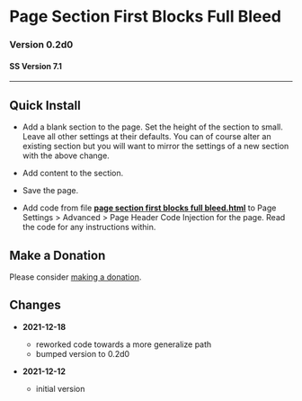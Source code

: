 # Page Section First Blocks Full Bleed

### Version 0.2d0

#### SS Version 7.1

---

## Quick Install

* Add a blank section to the page. Set the height of the section to small. Leave
  all other settings at their defaults. You can of course alter an existing
  section but you will want to mirror the settings of a new section with the
  above change.
  
* Add content to the section.
  
* Save the page.
  
* Add code from file
  **[page section first blocks full bleed.html](page%20section%20first%20blocks%20full%20bleed.html#L1)**
  to Page Settings > Advanced > Page Header Code Injection for the page. Read
  the code for any instructions within.

## Make a Donation

Please consider
[making a donation](https://github.com/tomsWebConsulting/twcsl#make-a-donation).

## Changes

* **2021-12-18**

  * reworked code towards a more generalize path
  * bumped version to 0.2d0
  
* **2021-12-12**

  * initial version
